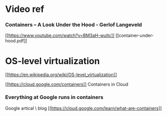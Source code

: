 # Video ref 
### Containers – A Look Under the Hood - Gerlof Langeveld
[[https://www.youtube.com/watch?v=BM3aH-wultc]] 
[[container-under-hood.pdf]]

# OS-level virtualization
[[https://en.wikipedia.org/wiki/OS-level_virtualization]]

[[https://cloud.google.com/containers]]
Containers in Cloud
### Everything at Google runs in containers
Google artical  \ blog
[[https://cloud.google.com/learn/what-are-containers]] 
